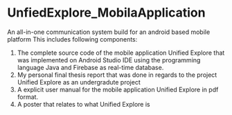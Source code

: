 # UnfiedExplore_MobilaApplication
An all-in-one communication system build for an android based mobile platform
This includes following components:
1. The complete source code of the mobile application Unified Explore that was implemented on Android Studio IDE using the programming language Java and Firebase as real-time database.
2. My personal final thesis report that was done in regards to the project Unified Explore as an undergradute project
3. A explicit user manual for the mobile application Unified Explore in pdf format.
4. A poster that relates to what Unified Explore is
